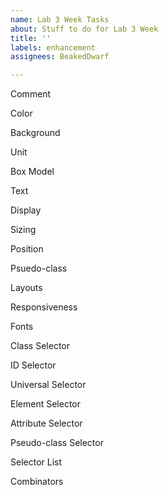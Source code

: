 ```yaml
---
name: Lab 3 Week Tasks
about: Stuff to do for Lab 3 Week
title: ''
labels: enhancement
assignees: BeakedDwarf

---
```


Comment

Color

Background

Unit 

Box Model

Text

Display

Sizing

Position

Psuedo-class

Layouts

Responsiveness

Fonts

Class Selector

ID Selector

Universal Selector

Element Selector

Attribute Selector

Pseudo-class Selector

Selector List

Combinators
